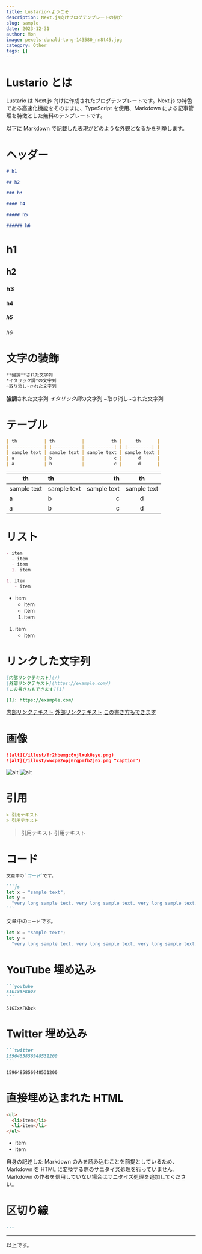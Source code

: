 ```yaml
---
title: Lustarioへようこそ
description: Next.js向けブログテンプレートの紹介
slug: sample
date: 2023-12-31
author: Mon
image: pexels-donald-tong-143580_nn8t45.jpg
category: Other
tags: []
---
```


# Lustario とは

Lustario は Next.js 向けに作成されたブログテンプレートです。Next.js の特色である高速化機能をそのままに、TypeScript を使用、Markdown による記事管理を特徴とした無料のテンプレートです。

以下に Markdown で記載した表現がどのような外観となるかを列挙します。

# ヘッダー

```md
# h1

## h2

### h3

#### h4

##### h5

###### h6
```

# h1

## h2

### h3

#### h4

##### h5

###### h6

# 文字の装飾

```md
**強調**された文字列
*イタリック調*の文字列
~取り消し~された文字列
```

**強調**された文字列
*イタリック調*の文字列
~取り消し~された文字列

# テーブル

```md
| th          | th          |          th |     th      |
| ----------- | :---------- | ----------: | :---------: |
| sample text | sample text | sample text | sample text |
| a           | b           |           c |      d      |
| a           | b           |           c |      d      |
```

| th          | th          |          th |     th      |
| ----------- | :---------- | ----------: | :---------: |
| sample text | sample text | sample text | sample text |
| a           | b           |           c |      d      |
| a           | b           |           c |      d      |

# リスト

```md
- item
  - item
  - item
  1. item

1. item
   - item
```

- item
  - item
  - item
  1. item

1. item
   - item

# リンクした文字列

```md
[内部リンクテキスト](/)
[外部リンクテキスト](https://example.com/)
[この書き方もできます][1]

[1]: https://example.com/
```

[内部リンクテキスト](/)
[外部リンクテキスト](https://example.com/)
[この書き方もできます][1]

[1]: https://example.com/

# 画像

```md
![alt](/illust/fr2hbemgc6vjlxuk0syu.png)
![alt](/illust/wwcpe2opj6rgpmfb2j6x.png "caption")
```

![alt](/illust/fr2hbemgc6vjlxuk0syu.png)
![alt](/illust/wwcpe2opj6rgpmfb2j6x.png "caption")

# 引用

```md
> 引用テキスト
> 引用テキスト
```

> 引用テキスト
> 引用テキスト

# コード

````md
文章中の`コード`です。

```js
let x = "sample text";
let y =
  "very long sample text. very long sample text. very long sample text. very long sample text. very long sample text.";
```
````

文章中の`コード`です。

```js
let x = "sample text";
let y =
  "very long sample text. very long sample text. very long sample text. very long sample text. very long sample text.";
```

# YouTube 埋め込み

````md
```youtube
51GIxXFKbzk
```
````

```youtube
51GIxXFKbzk
```

# Twitter 埋め込み

````md
```twitter
1596485856948531200
```
````

```twitter
1596485856948531200
```

# 直接埋め込まれた HTML

```md
<ul>
  <li>item</li>
  <li>item</li>
</ul>
```

<ul>
  <li>item</li>
  <li>item</li>
</ul>

自身の記述した Markdown のみを読み込むことを前提としているため、Markdown を HTML に変換する際のサニタイズ処理を行っていません。Markdown の作者を信用していない場合はサニタイズ処理を追加してください。

# 区切り線

```md
---
```

---

以上です。
